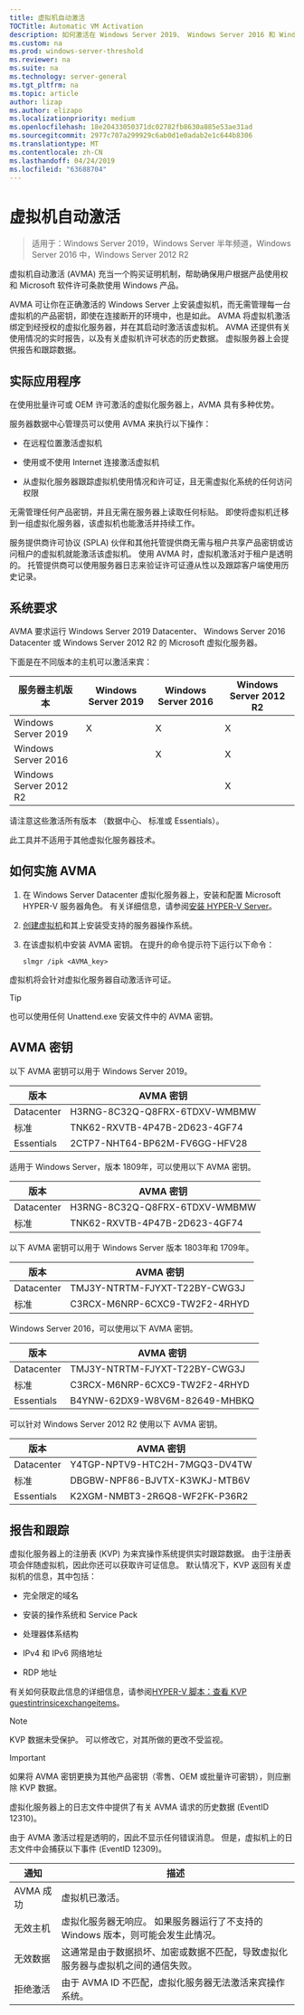```yaml
---
title: 虚拟机自动激活
TOCTitle: Automatic VM Activation
description: 如何激活在 Windows Server 2019、 Windows Server 2016 和 Windows Server 2012 R2 中的 Vm
ms.custom: na
ms.prod: windows-server-threshold
ms.reviewer: na
ms.suite: na
ms.technology: server-general
ms.tgt_pltfrm: na
ms.topic: article
author: lizap
ms.author: elizapo
ms.localizationpriority: medium
ms.openlocfilehash: 18e20433050371dc02782fb8630a885e53ae31ad
ms.sourcegitcommit: 2977c707a299929c6ab0d1e0adab2e1c644b8306
ms.translationtype: MT
ms.contentlocale: zh-CN
ms.lasthandoff: 04/24/2019
ms.locfileid: "63688704"
---
```

# <a name="automatic-virtual-machine-activation"></a>虚拟机自动激活

> 适用于：Windows Server 2019，Windows Server 半年频道，Windows Server 2016 中，Windows Server 2012 R2

虚拟机自动激活 (AVMA) 充当一个购买证明机制，帮助确保用户根据产品使用权和 Microsoft 软件许可条款使用 Windows 产品。

AVMA 可让你在正确激活的 Windows Server 上安装虚拟机，而无需管理每一台虚拟机的产品密钥，即使在连接断开的环境中，也是如此。 AVMA 将虚拟机激活绑定到经授权的虚拟化服务器，并在其启动时激活该虚拟机。 AVMA 还提供有关使用情况的实时报告，以及有关虚拟机许可状态的历史数据。 虚拟服务器上会提供报告和跟踪数据。

## <a name="practical-applications"></a>实际应用程序

在使用批量许可或 OEM 许可激活的虚拟化服务器上，AVMA 具有多种优势。

服务器数据中心管理员可以使用 AVMA 来执行以下操作：

  - 在远程位置激活虚拟机

  - 使用或不使用 Internet 连接激活虚拟机

  - 从虚拟化服务器跟踪虚拟机使用情况和许可证，且无需虚拟化系统的任何访问权限

无需管理任何产品密钥，并且无需在服务器上读取任何标贴。 即使将虚拟机迁移到一组虚拟化服务器，该虚拟机也能激活并持续工作。

服务提供商许可协议 (SPLA) 伙伴和其他托管提供商无需与租户共享产品密钥或访问租户的虚拟机就能激活该虚拟机。 使用 AVMA 时，虚拟机激活对于租户是透明的。 托管提供商可以使用服务器日志来验证许可证遵从性以及跟踪客户端使用历史记录。

## <a name="system-requirements"></a>系统要求

AVMA 要求运行 Windows Server 2019 Datacenter、 Windows Server 2016 Datacenter 或 Windows Server 2012 R2 的 Microsoft 虚拟化服务器。 

下面是在不同版本的主机可以激活来宾：

|服务器主机版本|Windows Server 2019|Windows Server 2016|Windows Server 2012 R2|
|-|-|-|-|
|Windows Server 2019|X|X|X|
|Windows Server 2016| |X|X|
|Windows Server 2012 R2| ||X|

请注意这些激活所有版本 （数据中心、 标准或 Essentials）。

此工具并不适用于其他虚拟化服务器技术。

## <a name="how-to-implement-avma"></a>如何实施 AVMA

1.  在 Windows Server Datacenter 虚拟化服务器上，安装和配置 Microsoft HYPER-V 服务器角色。 有关详细信息，请参阅[安装 HYPER-V Server](../virtualization/hyper-v/get-started/install-the-hyper-v-role-on-windows-server.md)。

2.  [创建虚拟机](../virtualization/hyper-v/get-started/create-a-virtual-machine-in-hyper-v.md)和其上安装受支持的服务器操作系统。

3.  在该虚拟机中安装 AVMA 密钥。 在提升的命令提示符下运行以下命令：
    
    ``` 
    slmgr /ipk <AVMA_key>  
    ```

虚拟机将会针对虚拟化服务器自动激活许可证。


> [!TIP]
> 也可以使用任何 Unattend.exe 安装文件中的 AVMA 密钥。


## <a name="avma-keys"></a>AVMA 密钥

以下 AVMA 密钥可以用于 Windows Server 2019。

|版本|   AVMA 密钥|
|-|-|
|Datacenter|    H3RNG-8C32Q-Q8FRX-6TDXV-WMBMW|
|标准|  TNK62-RXVTB-4P47B-2D623-4GF74|
|Essentials|    2CTP7-NHT64-BP62M-FV6GG-HFV28|
 
适用于 Windows Server，版本 1809年，可以使用以下 AVMA 密钥。

|版本|   AVMA 密钥|
|-|-|
|Datacenter|    H3RNG-8C32Q-Q8FRX-6TDXV-WMBMW|
|标准|  TNK62-RXVTB-4P47B-2D623-4GF74|

以下 AVMA 密钥可以用于 Windows Server 版本 1803年和 1709年。

|版本|AVMA 密钥|
|-|-|
|Datacenter|TMJ3Y-NTRTM-FJYXT-T22BY-CWG3J|
|标准|C3RCX-M6NRP-6CXC9-TW2F2-4RHYD|


Windows Server 2016，可以使用以下 AVMA 密钥。

|版本|AVMA 密钥|
|-|-|
|Datacenter|TMJ3Y-NTRTM-FJYXT-T22BY-CWG3J|
|标准|C3RCX-M6NRP-6CXC9-TW2F2-4RHYD|
|Essentials|B4YNW-62DX9-W8V6M-82649-MHBKQ|


可以针对 Windows Server 2012 R2 使用以下 AVMA 密钥。

|版本|AVMA 密钥|
|-|-|
|Datacenter|Y4TGP-NPTV9-HTC2H-7MGQ3-DV4TW|
|标准|DBGBW-NPF86-BJVTX-K3WKJ-MTB6V|
|Essentials|K2XGM-NMBT3-2R6Q8-WF2FK-P36R2|

## <a name="reporting-and-tracking"></a>报告和跟踪

虚拟化服务器上的注册表 (KVP) 为来宾操作系统提供实时跟踪数据。 由于注册表项会伴随虚拟机，因此你还可以获取许可证信息。 默认情况下，KVP 返回有关虚拟机的信息，其中包括：

  - 完全限定的域名

  - 安装的操作系统和 Service Pack

  - 处理器体系结构

  - IPv4 和 IPv6 网络地址

  - RDP 地址

有关如何获取此信息的详细信息，请参阅[HYPER-V 脚本：查看 KVP guestintrinsicexchangeitems](http://blogs.msdn.com/b/virtual_pc_guy/archive/2008/11/18/hyper-v-script-looking-at-kvp-guestintrinsicexchangeitems.aspx)。


> [!NOTE]
> KVP 数据未受保护。 可以修改它，对其所做的更改不受监视。



> [!IMPORTANT]
> 如果将 AVMA 密钥更换为其他产品密钥（零售、OEM 或批量许可密钥），则应删除 KVP 数据。


虚拟化服务器上的日志文件中提供了有关 AVMA 请求的历史数据 (EventID 12310)。

由于 AVMA 激活过程是透明的，因此不显示任何错误消息。 但是，虚拟机上的日志文件中会捕获以下事件 (EventID 12309)。

|通知|描述|
|-|-|
|AVMA 成功|虚拟机已激活。|
|无效主机|虚拟化服务器无响应。 如果服务器运行了不支持的 Windows 版本，则可能会发生此情况。|
|无效数据|这通常是由于数据损坏、加密或数据不匹配，导致虚拟化服务器与虚拟机之间的通信失败。|
|拒绝激活|由于 AVMA ID 不匹配，虚拟化服务器无法激活来宾操作系统。|

